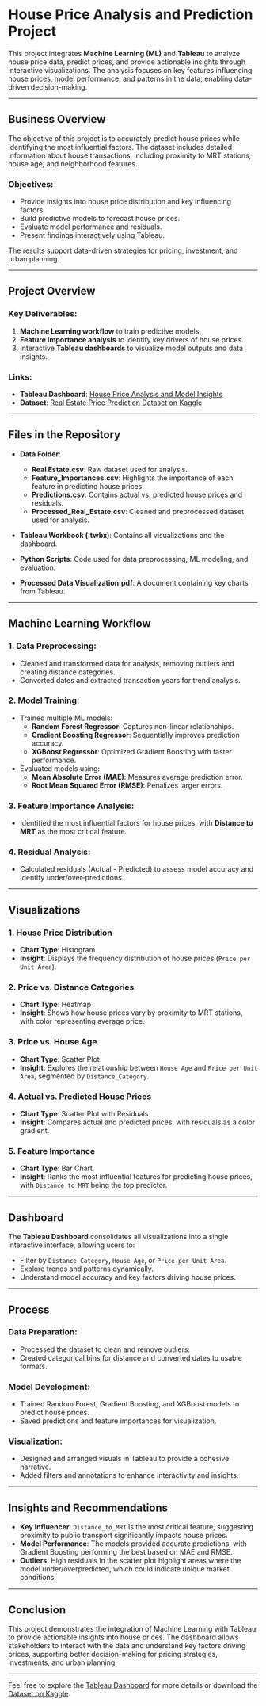 # House Price Analysis and Prediction Project

This project integrates **Machine Learning (ML)** and **Tableau** to analyze house price data, predict prices, and provide actionable insights through interactive visualizations. The analysis focuses on key features influencing house prices, model performance, and patterns in the data, enabling data-driven decision-making.

---

## Business Overview
The objective of this project is to accurately predict house prices while identifying the most influential factors. The dataset includes detailed information about house transactions, including proximity to MRT stations, house age, and neighborhood features.

### Objectives:
- Provide insights into house price distribution and key influencing factors.
- Build predictive models to forecast house prices.
- Evaluate model performance and residuals.
- Present findings interactively using Tableau.

The results support data-driven strategies for pricing, investment, and urban planning.

---

## Project Overview
### Key Deliverables:
1. **Machine Learning workflow** to train predictive models.
2. **Feature Importance analysis** to identify key drivers of house prices.
3. Interactive **Tableau dashboards** to visualize model outputs and data insights.

### Links:
- **Tableau Dashboard**: [House Price Analysis and Model Insights](https://public.tableau.com/views/HousePriceAnalysisandModelInsights/HousePriceAnalysisandModelInsights?:language=en-US&:sid=&:redirect=auth&:display_count=n&:origin=viz_share_link)
- **Dataset**: [Real Estate Price Prediction Dataset on Kaggle](https://www.kaggle.com/datasets/quantbruce/real-estate-price-prediction?select=Real+estate.csv)

---

## Files in the Repository
- **Data Folder**:
  - **Real Estate.csv**: Raw dataset used for analysis.
  - **Feature_Importances.csv**: Highlights the importance of each feature in predicting house prices.
  - **Predictions.csv**: Contains actual vs. predicted house prices and residuals.
  - **Processed_Real_Estate.csv**: Cleaned and preprocessed dataset used for analysis.

- **Tableau Workbook (.twbx)**: Contains all visualizations and the dashboard.
- **Python Scripts**: Code used for data preprocessing, ML modeling, and evaluation.
- **Processed Data Visualization.pdf**: A document containing key charts from Tableau.


---

## Machine Learning Workflow
### 1. Data Preprocessing:
- Cleaned and transformed data for analysis, removing outliers and creating distance categories.
- Converted dates and extracted transaction years for trend analysis.

### 2. Model Training:
- Trained multiple ML models:
  - **Random Forest Regressor**: Captures non-linear relationships.
  - **Gradient Boosting Regressor**: Sequentially improves prediction accuracy.
  - **XGBoost Regressor**: Optimized Gradient Boosting with faster performance.
- Evaluated models using:
  - **Mean Absolute Error (MAE)**: Measures average prediction error.
  - **Root Mean Squared Error (RMSE)**: Penalizes larger errors.

### 3. Feature Importance Analysis:
- Identified the most influential factors for house prices, with **Distance to MRT** as the most critical feature.

### 4. Residual Analysis:
- Calculated residuals (Actual - Predicted) to assess model accuracy and identify under/over-predictions.

---

## Visualizations

### 1. **House Price Distribution**
- **Chart Type**: Histogram
- **Insight**: Displays the frequency distribution of house prices (`Price per Unit Area`).

### 2. **Price vs. Distance Categories**
- **Chart Type**: Heatmap
- **Insight**: Shows how house prices vary by proximity to MRT stations, with color representing average price.

### 3. **Price vs. House Age**
- **Chart Type**: Scatter Plot
- **Insight**: Explores the relationship between `House Age` and `Price per Unit Area`, segmented by `Distance_Category`.

### 4. **Actual vs. Predicted House Prices**
- **Chart Type**: Scatter Plot with Residuals
- **Insight**: Compares actual and predicted prices, with residuals as a color gradient.

### 5. **Feature Importance**
- **Chart Type**: Bar Chart
- **Insight**: Ranks the most influential features for predicting house prices, with `Distance to MRT` being the top predictor.

---

## Dashboard
The **Tableau Dashboard** consolidates all visualizations into a single interactive interface, allowing users to:
- Filter by `Distance Category`, `House Age`, or `Price per Unit Area`.
- Explore trends and patterns dynamically.
- Understand model accuracy and key factors driving house prices.

---

## Process
### Data Preparation:
- Processed the dataset to clean and remove outliers.
- Created categorical bins for distance and converted dates to usable formats.

### Model Development:
- Trained Random Forest, Gradient Boosting, and XGBoost models to predict house prices.
- Saved predictions and feature importances for visualization.

### Visualization:
- Designed and arranged visuals in Tableau to provide a cohesive narrative.
- Added filters and annotations to enhance interactivity and insights.

---

## Insights and Recommendations
- **Key Influencer**: `Distance_to_MRT` is the most critical feature, suggesting proximity to public transport significantly impacts house prices.
- **Model Performance**: The models provided accurate predictions, with Gradient Boosting performing the best based on MAE and RMSE.
- **Outliers**: High residuals in the scatter plot highlight areas where the model under/overpredicted, which could indicate unique market conditions.

---

## Conclusion
This project demonstrates the integration of Machine Learning with Tableau to provide actionable insights into house prices. The dashboard allows stakeholders to interact with the data and understand key factors driving prices, supporting better decision-making for pricing strategies, investments, and urban planning.

---

Feel free to explore the [Tableau Dashboard](https://public.tableau.com/views/HousePriceAnalysisandModelInsights/HousePriceAnalysisandModelInsights?:language=en-US&:sid=&:redirect=auth&:display_count=n&:origin=viz_share_link) for more details or download the [Dataset on Kaggle](https://www.kaggle.com/datasets/quantbruce/real-estate-price-prediction?select=Real+estate.csv).
